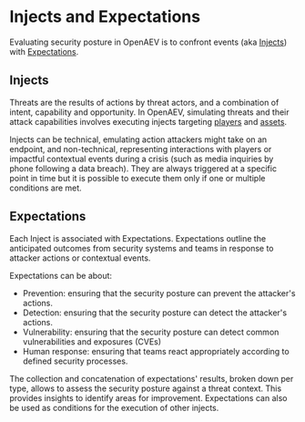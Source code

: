 # Injects and Expectations

Evaluating security posture in OpenAEV is to confront events (aka [Injects](inject-overview.md)) with [Expectations](expectations.md).

## Injects

Threats are the results of actions by threat actors, and a combination of intent, capability and opportunity. In OpenAEV, simulating threats and their attack capabilities involves executing injects targeting [players](people.md) and [assets](assets.md).

Injects can be technical, emulating action attackers might take on an endpoint, and non-technical, representing interactions with players or impactful contextual events during a crisis (such as media inquiries by phone following a data breach). They are always triggered at a specific point in time but it is possible to execute them only if one or multiple conditions are met.

## Expectations

Each Inject is associated with Expectations. Expectations outline the anticipated outcomes from security systems and teams in response to attacker actions or contextual events.

Expectations can be about:

- Prevention: ensuring that the security posture can prevent the attacker's actions.
- Detection: ensuring that the security posture can detect the attacker's actions.
- Vulnerability: ensuring that the security posture can detect common vulnerabilities and exposures (CVEs)
- Human response: ensuring that teams react appropriately according to defined security processes.

The collection and concatenation of expectations' results, broken down per type, allows to assess the security posture against a threat context. This provides insights to identify areas for improvement. Expectations can also be used as conditions for the execution of other injects.
